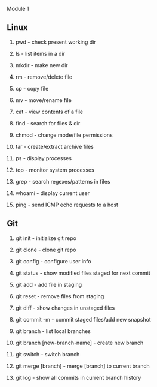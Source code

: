 Module 1

Linux
-----
1. pwd - check present working dir

2. ls - list items in a dir

3. mkdir - make new dir

4. rm - remove/delete file

5. cp - copy file

6. mv - move/rename file

7. cat - view contents of a file

8. find - search for files & dir

9. chmod - change mode/file permissions

10. tar - create/extract archive files

11. ps - display processes

12. top - monitor system processes

13. grep - search regexes/patterns in files

14. whoami - display current user

15. ping - send ICMP echo requests to a host


Git
---

1. git init - initialize git repo

2. git clone - clone git repo

3. git config - configure user info

4. git status - show modified files staged for next commit

5. git add - add file in staging

6. git reset - remove files from staging

7. git diff - show changes in unstaged files

8. git commit -m - commit staged files/add new snapshot

9. git branch - list local branches

10. git branch [new-branch-name] - create new branch

11. git switch - switch branch

12. git merge [branch] - merge [branch] to current branch

13. git log - show all commits in current branch history
